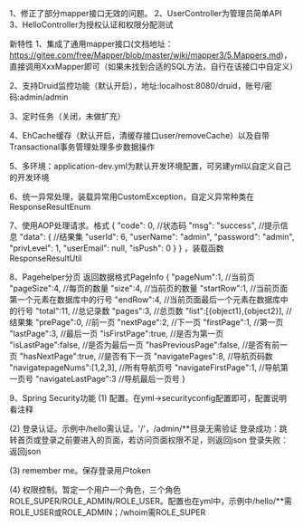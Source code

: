 1、修正了部分mapper接口无效的问题。
2、UserController为管理员简单API
3、HelloController为授权认证和权限分配测试

新特性
1、集成了通用mapper接口(文档地址：https://gitee.com/free/Mapper/blob/master/wiki/mapper3/5.Mappers.md)，直接调用XxxMapper即可（如果未找到合适的SQL方法，自行在该接口中自定义）

2、支持Druid监控功能（默认开启），地址:localhost:8080/druid，账号/密码:admin/admin

3、定时任务（关闭，未做扩充）

4、EhCache缓存（默认开启，清缓存接口user/removeCache）以及自带Transactional事务管理处理多步数据操作

5、多环境：application-dev.yml为默认开发环境配置，可另建yml以自定义自己的开发环境

6、统一异常处理，装载异常用CustomException，自定义异常种类在
ResponseResultEnum

7、使用AOP处理请求。格式
{
    "code": 0,                        //状态码
    "msg": "success",           //提示信息
    "data": {                         //结果集
        "userId": 6,
        "userName": "admin",
        "password": "admin",
        "privLevel": 1,
        "userEmail": null,
        "isPush": 0
    }
}
，装载函数ResponseResultUtil


8、Pagehelper分页
返回数据格式PageInfo<Object>
{
"pageNum":1,  //当前页
"pageSize":4,  //每页的数量
"size":4,         //当前页的数量
"startRow":1,  //当前页面第一个元素在数据库中的行号
"endRow":4,   //当前页面最后一个元素在数据库中的行号
"total":11,     //总记录数
"pages":3,    //总页数
"list":[{object1},{object2}],      //结果集
"prePage":0,        //前一页
"nextPage":2,      //下一页
"firstPage":1,        //第一页 
"lastPage":3,         //最后一页
"isFirstPage":true,       //是否为第一页
"isLastPage":false,       //是否为最后一页
"hasPreviousPage":false,      //是否有前一页
"hasNextPage":true,             //是否有下一页
"navigatePages":8,               //导航页码数
"navigatepageNums":[1,2,3],    //所有导航页号
"navigateFirstPage":1,    //导航第一页号
"navigateLastPage":3     //导航最后一页号
}

9、Spring Security功能
(1)   配置。在yml->securityconfig配置即可，配置说明看注释

(2)   登录认证。示例中/hello需认证。'/'，/admin/**目录无需验证
       登录成功：跳转首页或登录之前要进入的页面，若访问页面权限不足，则返回json
       登录失败：返回json

(3)   remember me。保存登录用户token

(4)   权限控制。暂定一个用户一个角色，三个角色ROLE_SUPER/ROLE_ADMIN/ROLE_USER。配置也在yml中，示例中/hello/**需ROLE_USER或ROLE_ADMIN；/whoim需ROLE_SUPER
